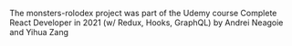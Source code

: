 The monsters-rolodex project was part of the Udemy course Complete React Developer in 2021 (w/ Redux, Hooks, GraphQL) by Andrei Neagoie and Yihua Zang
